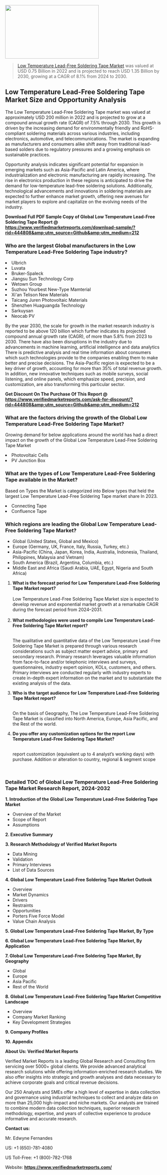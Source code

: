 
<img src="https://ffe5etoiles.com/wp-content/uploads/2024/12/MST1-300x171.png" alt="" width="300" height="171" class="alignnone size-medium wp-image-20088" /><blockquote><p><p><a href="https://www.verifiedmarketreports.com/download-sample/?rid=444808&utm_source=Github&utm_medium=212" target="_blank">Low Temperature Lead-Free Soldering Tape Market</a> was valued at USD 0.75 Billion in 2022 and is projected to reach USD 1.35 Billion by 2030, growing at a CAGR of 8.1% from 2024 to 2030.</p></blockquote><p><h2>Low Temperature Lead-Free Soldering Tape Market Size and Opportunity Analysis</h2><p>The Low Temperature Lead-Free Soldering Tape market was valued at approximately USD 200 million in 2022 and is projected to grow at a compound annual growth rate (CAGR) of 7.5% through 2030. This growth is driven by the increasing demand for environmentally friendly and RoHS-compliant soldering materials across various industries, including electronics, automotive, and telecommunications. The market is expanding as manufacturers and consumers alike shift away from traditional lead-based solders due to regulatory pressures and a growing emphasis on sustainable practices.</p><p>Opportunity analysis indicates significant potential for expansion in emerging markets such as Asia-Pacific and Latin America, where industrialization and electronic manufacturing are rapidly increasing. The rise in electronics production in these regions is anticipated to drive the demand for low-temperature lead-free soldering solutions. Additionally, technological advancements and innovations in soldering materials are expected to further enhance market growth, offering new avenues for market players to explore and capitalize on the evolving needs of the industry.</p></p><p class=""><strong>Download Full PDF Sample Copy of Global Low Temperature Lead-Free Soldering Tape Report @ <a href="https://www.verifiedmarketreports.com/download-sample/?rid=444808&amp;utm_source=Github&amp;utm_medium=212" target="_blank">https://www.verifiedmarketreports.com/download-sample/?rid=444808&amp;utm_source=Github&amp;utm_medium=212</a></strong></p><h3 id="" class="">Who are the largest Global manufacturers in the Low Temperature Lead-Free Soldering Tape industry?</h3><p><li>Ulbrich</li><li> Luvata</li><li> Bruker-Spaleck</li><li> Jiangsu Sun Technology Corp</li><li> Wetown Group</li><li> Suzhou Yourbest New-Type Mamterial</li><li> Xi'an Telison New Materials</li><li> Taicang Juren Photovoltaic Materials</li><li> Shenzhen Huaguangda Technology</li><li> Sarkuysan</li><li> Neocab PV</li></p><div class=""><div class="" dir="" data-message-author-role="" data-message-id="" data-message-model-slug=""><div class=""><div class=""><div class=""><div class="" dir="" data-message-author-role="" data-message-id="" data-message-model-slug=""><div class=""><div class=""><p>By the year 2030, the scale for growth in the market research industry is reported to be above 120 billion which further indicates its projected compound annual growth rate (CAGR), of more than 5.8% from 2023 to 2030. There have also been disruptions in the industry due to advancements in machine learning, artificial intelligence and data analytics There is predictive analysis and real time information about consumers which such technologies provide to the companies enabling them to make better and precise decisions. The Asia-Pacific region is expected to be a key driver of growth, accounting for more than 35% of total revenue growth. In addition, new innovative techniques such as mobile surveys, social listening, and online panels, which emphasize speed, precision, and customization, are also transforming this particular sector.</p><p><strong>Get Discount On The Purchase Of This Report @&nbsp; <a href="https://www.verifiedmarketreports.com/ask-for-discount/?rid=444808&amp;utm_source=Github&amp;utm_medium=212" target="_blank">https://www.verifiedmarketreports.com/ask-for-discount/?rid=444808&amp;utm_source=Github&amp;utm_medium=212</a></strong></p></div></div></div></div></div></div></div></div><h3 id="" class="">What are the factors driving the growth of the Global Low Temperature Lead-Free Soldering Tape Market?</h3><p id="" class="">Growing demand for below applications around the world has had a direct impact on the growth of the Global Low Temperature Lead-Free Soldering Tape Market</p><p id="" class=""><li>Photovoltaic Cells</li><li> PV Junction Box</li></p><h3 id="" class="">What are the types of Low Temperature Lead-Free Soldering Tape available in the Market?</h3><p id="" class="">Based on Types the Market is categorized into Below types that held the largest Low Temperature Lead-Free Soldering Tape market share In 2023.</p><p id="" class=""><li>Connecting Tape</li><li> Confluence Tape</li></p><h3 id="" class="">Which regions are leading the Global Low Temperature Lead-Free Soldering Tape Market?</h3><ul><li>Global (United States, Global and Mexico)</li><li>Europe (Germany, UK, France, Italy, Russia, Turkey, etc.)</li><li>Asia-Pacific (China, Japan, Korea, India, Australia, Indonesia, Thailand, Philippines, Malaysia and Vietnam)</li><li>South America (Brazil, Argentina, Columbia, etc.)</li><li>Middle East and Africa (Saudi Arabia, UAE, Egypt, Nigeria and South Africa)</li></ul><p><ol><li><strong>What is the forecast period for Low Temperature Lead-Free Soldering Tape Market report?<br /></strong><br /><span data-sheets-root="1" data-sheets-value="{&quot;1&quot;:2,&quot;2&quot;:&quot;XXXX size is expected to develop revenue and exponential market growth at a remarkable CAGR during the forecast period from 2024&ndash;2030.&quot;}" data-sheets-userformat="{&quot;2&quot;:12674,&quot;4&quot;:{&quot;1&quot;:2,&quot;2&quot;:16776960},&quot;10&quot;:2,&quot;11&quot;:0,&quot;15&quot;:&quot;Arial&quot;,&quot;16&quot;:12}">Low Temperature Lead-Free Soldering Tape Market size is expected to develop revenue and exponential market growth at a remarkable CAGR during the forecast period from 2024&ndash;2031.</span><br /><br /></li><li><strong>What methodologies were used to compile Low Temperature Lead-Free Soldering Tape Market report?<br /><br /></strong><p>The qualitative and quantitative data of the&nbsp;Low Temperature Lead-Free Soldering Tape Market is prepared through various research considerations such as subject matter expert advice, primary and secondary research. Primary research leverages valuable information from face-to-face and/or telephonic interviews and surveys, questionnaires, industry expert opinion, KOLs, customers, and others. Primary interviews are conducted regularly with industry experts to create in-depth expert information on the market and to substantiate the existing analysis of the data.&nbsp;</p></li><li><strong>Who is the target audience for Low Temperature Lead-Free Soldering Tape Market report?<br /><br /></strong><p>On the basis of Geography, The&nbsp;Low Temperature Lead-Free Soldering Tape Market is classified into North America, Europe, Asia Pacific, and the Rest of the world.</p></li><li><strong>Do you offer any customization options for the report Low Temperature Lead-Free Soldering Tape Market?<br /><br /></strong><p>report customization (equivalent up to 4 analyst&rsquo;s working days) with purchase. Addition or alteration to country, regional &amp; segment scope</p><p>&nbsp;</p></li></ol></p><h3 id="" class="">Detailed TOC of Global Low Temperature Lead-Free Soldering Tape Market Research Report, 2024-2032</h3><p id="" class=""><strong>1. Introduction of the Global Low Temperature Lead-Free Soldering Tape Market</strong></p><ul><li>Overview of the Market</li><li>Scope of Report</li><li>Assumptions</li></ul><p id="" class=""><strong>2. Executive Summary</strong></p><p id="" class=""><strong>3. Research Methodology of&nbsp;Verified Market Reports</strong></p><ul><li>Data Mining</li><li>Validation</li><li>Primary Interviews</li><li>List of Data Sources</li></ul><p id="" class=""><strong>4. Global Low Temperature Lead-Free Soldering Tape Market Outlook</strong></p><ul><li>Overview</li><li>Market Dynamics</li><li>Drivers</li><li>Restraints</li><li>Opportunities</li><li>Porters Five Force Model</li><li>Value Chain Analysis</li></ul><p id="" class=""><strong>5. Global Low Temperature Lead-Free Soldering Tape Market, By&nbsp;Type</strong></p><p id="" class=""><strong>6. Global Low Temperature Lead-Free Soldering Tape Market, By Application</strong></p><p id="" class=""><strong>7. Global Low Temperature Lead-Free Soldering Tape Market, By Geography</strong></p><ul><li>Global</li><li>Europe</li><li>Asia Pacific</li><li>Rest of the World</li></ul><p id="" class=""><strong>8. Global Low Temperature Lead-Free Soldering Tape Market Competitive Landscape</strong></p><ul><li>Overview</li><li>Company Market Ranking</li><li>Key Development Strategies</li></ul><p id="" class=""><strong>9. Company Profiles</strong></p><p id="" class=""><strong>10. Appendix</strong></p><p id="" class=""><strong>About Us: Verified Market Reports</strong></p><p id="" class="">Verified Market Reports is a leading Global Research and Consulting firm servicing over 5000+ global clients. We provide advanced analytical research solutions while offering information-enriched research studies. We also offer insights into strategic and growth analyses and data necessary to achieve corporate goals and critical revenue decisions.</p><p id="" class="">Our 250 Analysts and SMEs offer a high level of expertise in data collection and governance using industrial techniques to collect and analyze data on more than 25,000 high-impact and niche markets. Our analysts are trained to combine modern data collection techniques, superior research methodology, expertise, and years of collective experience to produce informative and accurate research.</p><p id="" class=""><strong>Contact us:</strong></p><p id="" class="">Mr. Edwyne Fernandes</p><p id="" class="">US: +1 (650)-781-4080</p><p id="" class="">US Toll-Free: +1 (800)-782-1768</p><p id="" class="">Website: <a target="" data-test-app-aware-link=""><strong>https://www.verifiedmarketreports.com/</strong></a></p>
